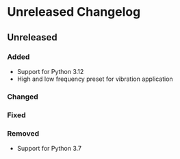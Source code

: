# Unreleased Changelog

## Unreleased

### Added
- Support for Python 3.12
- High and low frequency preset for vibration application

### Changed

### Fixed

### Removed
- Support for Python 3.7
